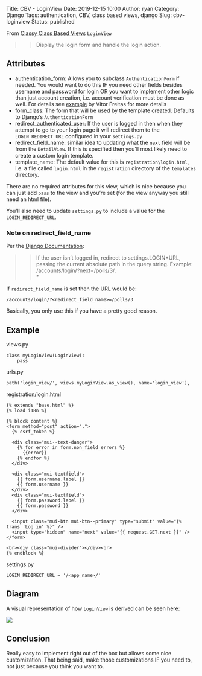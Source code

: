 Title: CBV - LoginView
Date: 2019-12-15 10:00
Author: ryan
Category: Django
Tags: authentication, CBV, class based views, django
Slug: cbv-loginview
Status: published

From [Classy Class Based Views](http://ccbv.co.uk/projects/Django/2.2/django.contrib.auth.views/LoginView/) `LoginView`

> > Display the login form and handle the login action.

## Attributes

-   authentication_form: Allows you to subclass `AuthenticationForm` if needed. You would want to do this IF you need other fields besides username and password for login OR you want to implement other logic than just account creation, i.e. account verification must be done as well. For details see [example](https://simpleisbetterthancomplex.com/tips/2016/08/12/django-tip-10-authentication-form-custom-login-policy.html) by Vitor Freitas for more details
-   form_class: The form that will be used by the template created. Defaults to Django’s `AuthenticationForm`
-   redirect_authenticated_user: If the user is logged in then when they attempt to go to your login page it will redirect them to the `LOGIN_REDIRECT_URL` configured in your `settings.py`
-   redirect_field_name: similar idea to updating what the `next` field will be from the `DetailView`. If this is specified then you’ll most likely need to create a custom login template.
-   template_name: The default value for this is `registration\login.html`, i.e. a file called `login.html` in the `registration` directory of the `templates` directory.

There are no required attributes for this view, which is nice because you can just add `pass` to the view and you’re set (for the view anyway you still need an html file).

You’ll also need to update `settings.py` to include a value for the `LOGIN_REDIRECT_URL`.

### Note on redirect_field_name

Per the [Django Documentation](https://docs.djangoproject.com/en/2.2/topics/auth/default/#django.contrib.auth.decorators.login_required):

> > If the user isn’t logged in, redirect to settings.LOGIN*URL, passing the current absolute path in the query string. Example: /accounts/login/?next=/polls/3/.  
> > *

If `redirect_field_name` is set then the URL would be:

    /accounts/login/?<redirect_field_name>=/polls/3

Basically, you only use this if you have a pretty good reason.

## Example

views.py

    class myLoginView(LoginView):
        pass

urls.py

    path('login_view/', views.myLoginView.as_view(), name='login_view'),

registration/login.html

    {% extends "base.html" %}
    {% load i18n %}

    {% block content %}
    <form method="post" action=".">
      {% csrf_token %}

      <div class="mui--text-danger">
        {% for error in form.non_field_errors %}
          {{error}}
        {% endfor %}
      </div>

      <div class="mui-textfield">
        {{ form.username.label }}
        {{ form.username }}
      </div>
      <div class="mui-textfield">
        {{ form.password.label }}
        {{ form.password }}
      </div>

      <input class="mui-btn mui-btn--primary" type="submit" value="{% trans 'Log in' %}" />
      <input type="hidden" name="next" value="{{ request.GET.next }}" />
    </form>

    <br><div class="mui-divider"></div><br>
    {% endblock %}

settings.py

    LOGIN_REDIRECT_URL = '/<app_name>/'

## Diagram

A visual representation of how `LoginView` is derived can be seen here:

![](https://yuml.me/diagram/plain;/class/%5BSuccessURLAllowedHostsMixin%7Bbg:white%7D%5D%5E-%5BLoginView%7Bbg:green%7D%5D,%20%5BFormView%7Bbg:lightblue%7D%5D%5E-%5BLoginView%7Bbg:green%7D%5D,%20%5BTemplateResponseMixin%7Bbg:white%7D%5D%5E-%5BFormView%7Bbg:lightblue%7D%5D,%20%5BBaseFormView%7Bbg:white%7D%5D%5E-%5BFormView%7Bbg:lightblue%7D%5D,%20%5BFormMixin%7Bbg:white%7D%5D%5E-%5BBaseFormView%7Bbg:white%7D%5D,%20%5BContextMixin%7Bbg:white%7D%5D%5E-%5BFormMixin%7Bbg:white%7D%5D,%20%5BProcessFormView%7Bbg:white%7D%5D%5E-%5BBaseFormView%7Bbg:white%7D%5D,%20%5BView%7Bbg:lightblue%7D%5D%5E-%5BProcessFormView%7Bbg:white%7D%5D.svg)

## Conclusion

Really easy to implement right out of the box but allows some nice customization. That being said, make those customizations IF you need to, not just because you think you want to.
